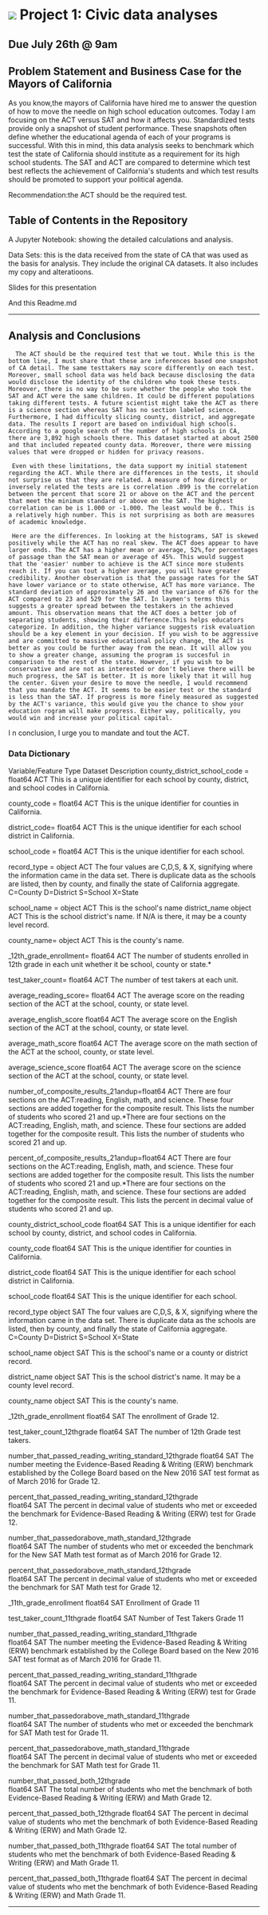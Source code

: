 # ![](https://ga-dash.s3.amazonaws.com/production/assets/logo-9f88ae6c9c3871690e33280fcf557f33.png) Project 1: Civic data analyses

## Due July 26th @ 9am

## Problem Statement and Business Case for the Mayors of California

As you know,the mayors of California have hired me to answer the question of how to move the needle on high school education outcomes. Today I am focusing on the ACT versus SAT and how it affects you. Standardized tests provide only a snapshot of student performance. These snapshots often define whether the educational agenda of each of your programs is successful. With this in mind, this data analysis seeks to benchmark which test the state of California should institute as a requirement for its high school students. The SAT and ACT  are compared to determine which test best reflects the achievement of California's students and which test results should be promoted to support your political agenda.

Recommendation:the ACT should be the required test.

## Table of Contents in the Repository

A Jupyter Notebook: showing the detailed calculations and analysis.

Data Sets: this is the data received from the state of CA that was used as the basis for analysis. They include the original CA datasets. It also includes my copy and alteratioons.

Slides for this presentation

And this Readme.md

---

## Analysis and Conclusions

      The ACT should be the required test that we tout. While this is the bottom line, I must share that these are inferences based one snapshot of CA detail. The same testtakers may score differently on each test. Moreover, small school data was held back because disclosing the data would disclose the identity of the children who took these tests. Moreover, there is no way to be sure whether the people who took the SAT and ACT were the same children. It could be different populations taking different tests. A future scientist might take the ACT as there is a science section whereas SAT has no section labeled science. Furthermore, I had difficulty slicing county, district, and aggregate data. The results I report are based on individual high schools. According to a google search of the number of high schools in CA, there are 3,892 high schools there. This dataset started at about 2500 and that included repeated county data. Moreover, there were missing values that were dropped or hidden for privacy reasons.

     Even with these limitations, the data support my initial statement regarding the ACT. While there are differences in the tests, it should not surprise us that they are related. A measure of how directly or inversely related the tests are is correlation .899 is the correlation between the percent that score 21 or above on the ACT and the percent that meet the minimum standard or above on the SAT. The highest correlation can be is 1.000 or -1.000. The least would be 0.. This is a relatively high number. This is not surprising as both are measures of academic knowledge.

     Here are the differences. In looking at the histograms, SAT is skewed positively while the ACT has no real skew. The ACT does appear to have larger ends. The ACT has a higher mean or average, 52%,for percentages of passage than the SAT mean or average of 45%. This would suggest that the 'easier' number to achieve is the ACT since more students reach it. If you can tout a higher average, you will have greater credibility. Another observation is that the passage rates for the SAT have lower variance or to state otherwise, ACT has more variance. The standard deviation of approximately 26 and the variance of 676 for the ACT compared to 23 and 529 for the SAT. In laymen's terms this suggests a greater spread between the testakers in the achieved amount. This observation means that the ACT does a better job of separating students, showing their difference.This helps educators categorize. In addition, the higher variance suggests risk evaluation should be a key element in your decision. If you wish to be aggressive and are committed to massive educational policy change, the ACT is better as you could be further away from the mean. It will allow you to show a greater change, assuming the program is succesful in comparison to the rest of the state. However, if you wish to be conservative and are not as interested or don't believe there will be much progress, the SAT is better. It is more likely that it will hug the center. Given your desire to move the needle, I would recommend that you mandate the ACT. It seems to be easier test or the standard is less than the SAT. If progress is more finely measured as suggested by the ACT's variance, this would give you the chance to show your education rogram will make progress. Either way, politically, you would win and increase your political capital.
I
n conclusion, I urge you to mandate and tout the ACT.
   

### Data Dictionary

Variable/Feature	             Type	         Dataset	              Description
county_district_school_code	=   float64	         ACT	   This is a unique identifier for each school by county, district, and school codes in California.

county_code	=                   float64          ACT       This is the unique identifier for counties in California.

district_code=	                float64	         ACT	   This is the unique identifier for each school district in California.

school_code	=                   float64	         ACT	   This is the unique identifier for each school.

record_type	=                   object	         ACT	   The four values are C,D,S, & X, signifying where the information came in the data set. There is duplicate data as the schools are listed, then by county, and finally the state of California aggregate. C=County D=District S=School X=State

school_name	=                   object	         ACT	   This is the school's name
district_name	                object	         ACT	   This is the school district's name. If N/A is there, it may be a county level record.

county_name=                    object	         ACT	   This is the county's name.

_12th_grade_enrollment=    	    float64	         ACT	   The number of students enrolled in 12th grade in each unit whether it be school, county or state.*

test_taker_count=               float64	         ACT       The number of test takers at each unit.

average_reading_score=          float64	         ACT	   The average score on the reading section of the ACT at the school, county, or state level.

average_english_score	        float64	         ACT	   The average score on the English section of the ACT at the school, county, or state level.

average_math_score	            float64	         ACT	   The average score on the math section of the ACT at the school, county, or state level.

average_science_score	        float64	         ACT	   The average score on the science section of the ACT at the school, county, or state level.

number_of_composite_results_21andup=float64	     ACT	   There are four sections on the ACT:reading, English, math, and science. These four sections are added together for the composite result. This lists the number of students who scored 21 and up.*There are four sections on the ACT:reading, English, math, and science. These four sections are added together for the composite result. This lists the number of students who scored 21 and up.

percent_of_composite_results_21andup=float64	 ACT	    There are four sections on the ACT:reading, English, math, and science. These four sections are added together for the composite result. This lists the number of students who scored 21 and up.*There are four sections on the ACT:reading, English, math, and science. These four sections are added together for the composite result. This lists the percent in decimal value of students who scored 21 and up.

county_district_school_code	   float64	         SAT	    This is a unique identifier for each school by county, district, and school codes in California.

county_code	                   float64	         SAT	    This is the unique identifier for counties in California.

district_code	               float64	         SAT     	This is the unique identifier for each school district in California.

school_code	                   float64	         SAT	    This is the unique identifier for each school.

record_type	                   object	         SAT	    The four values are C,D,S, & X, signifying where the information came in the data set. There is duplicate data as the schools are listed, then by county, and finally the state of California aggregate. C=County D=District S=School X=State

school_name	                   object	         SAT	    This is the school's name or a county or district record.

district_name	               object	         SAT	    This is the school district's name. It may be a county level record.

county_name	                   object	         SAT	    This is the county's name.

_12th_grade_enrollment	       float64	         SAT	    The enrollment of Grade 12.

test_taker_count_12thgrade	   float64	         SAT	    The number of 12th Grade test takers.

number_that_passed_reading_writing_standard_12thgrade
                               float64	         SAT	    The number meeting the Evidence-Based Reading & Writing (ERW) benchmark established by the College Board based on the New 2016 SAT test format as of March 2016 for Grade 12.

percent_that_passed_reading_writing_standard_12thgrade	
                               float64	         SAT	    The percent in decimal value of students who met or exceeded the benchmark for Evidence-Based Reading & Writing (ERW) test for Grade 12.

number_that_passedorabove_math_standard_12thgrade	
                               float64	         SAT	    The number of students who met or exceeded the benchmark for the New SAT Math test format as of March 2016 for Grade 12.

percent_that_passedorabove_math_standard_12thgrade	
                               float64	         SAT	    The percent in decimal value of students who met or exceeded the benchmark for SAT Math test for Grade 12.
                               
_11th_grade_enrollment	       float64	         SAT	    Enrollment of Grade 11

test_taker_count_11thgrade	   float64	         SAT	    Number of Test Takers Grade 11

number_that_passed_reading_writing_standard_11thgrade	
                               float64	         SAT	    The number meeting the Evidence-Based Reading & Writing (ERW) benchmark established by the College Board based on the New 2016 SAT test format as of March 2016 for Grade 11.
                               
percent_that_passed_reading_writing_standard_11thgrade	
                               float64	         SAT	    The percent in decimal value of students who met or exceeded the benchmark for Evidence-Based Reading & Writing (ERW) test for Grade 11.
                               
number_that_passedorabove_math_standard_11thgrade	
                               float64	         SAT	    The number of students who met or exceeded the benchmark for SAT Math test for Grade 11.
                               
percent_that_passedorabove_math_standard_11thgrade	
                               float64	         SAT	    The percent in decimal value of students who met or exceeded the benchmark for SAT Math test for Grade 11.

number_that_passed_both_12thgrade	
                               float64	         SAT	    The total number of students who met the benchmark of both Evidence-Based Reading & Writing (ERW) and Math Grade 12.

percent_that_passed_both_12thgrade	float64	     SAT	    The percent in decimal value of students who met the benchmark of both Evidence-Based Reading & Writing (ERW) and Math Grade 12.

number_that_passed_both_11thgrade	float64	     SAT	    The total number of students who met the benchmark of both Evidence-Based Reading & Writing (ERW) and Math Grade 11.

percent_that_passed_both_11thgrade	float64	    SAT	        The percent in decimal value of students who met the benchmark of both Evidence-Based Reading & Writing (ERW) and Math Grade 11.

---
